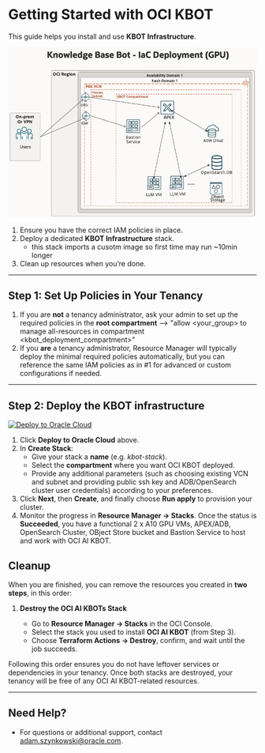 # Getting Started with OCI KBOT 

This guide helps you install and use **KBOT Infrastructure**.

![KBOT Infrastructure](images/Kbotp1.png)


1. Ensure you have the correct IAM policies in place.
2. Deploy a dedicated **KBOT Infrastructure** stack.
   - this stack imports a cusotm image so first time may run ~10min longer
3. Clean up resources when you’re done.

---

## Step 1: Set Up Policies in Your Tenancy

1. If you are **not** a tenancy administrator, ask your admin to set up the required policies in the **root compartment** --> "allow <your_group> to manage all-resources in compartment <kbot_deployment_compartment>"
2. If you **are** a tenancy administrator, Resource Manager will typically deploy the minimal required policies automatically, but you can reference the same IAM policies as in #1 for advanced or custom configurations if needed.

---

## Step 2: Deploy the KBOT infrastructure

[![Deploy to Oracle Cloud](https://oci-resourcemanager-plugin.plugins.oci.oraclecloud.com/latest/deploy-to-oracle-cloud.svg)](https://cloud.oracle.com/resourcemanager/stacks/create?region=home&zipUrl=https://github.com/aszynkow/kbot_iac_poc/raw/main/releases/download/v1.0.1/kbotiacv104.zip)

1. Click **Deploy to Oracle Cloud** above.
2. In **Create Stack**:
   - Give your stack a **name** (e.g. _kbot-stack_).
   - Select the **compartment** where you want OCI KBOT deployed.
   - Provide any additional parameters (such as choosing existing VCN and subnet and providing public ssh key and ADB/OpenSearch cluster user credentials) according to your preferences.
3. Click **Next**, then **Create**, and finally choose **Run apply** to provision your cluster.
4. Monitor the progress in **Resource Manager → Stacks**. Once the status is **Succeeded**, you have a functional 2 x A10 GPU VMs, APEX/ADB, OpenSearch Cluster, OBject Store bucket and Bastion Service to host and work with OCI AI KBOT.

## Cleanup

When you are finished, you can remove the resources you created in **two steps**, in this order:

1. **Destroy the OCI AI KBOTs Stack**

   - Go to **Resource Manager → Stacks** in the OCI Console.
   - Select the stack you used to install **OCI AI KBOT** (from Step 3).
   - Choose **Terraform Actions → Destroy**, confirm, and wait until the job succeeds.

Following this order ensures you do not have leftover services or dependencies in your tenancy. Once both stacks are destroyed, your tenancy will be free of any OCI AI KBOT-related resources.

---

## Need Help?

- For questions or additional support, contact [adam.szynkowski@oracle.com](mailto:adam.szynkowski@oracle.com).